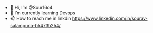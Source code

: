- 👋 Hi, I’m @Sour16o4
- 🌱 I’m currently learning Devops
- 📫 How to reach me in linkdin https://www.linkedin.com/in/sourav-salampuria-b5473b254/
